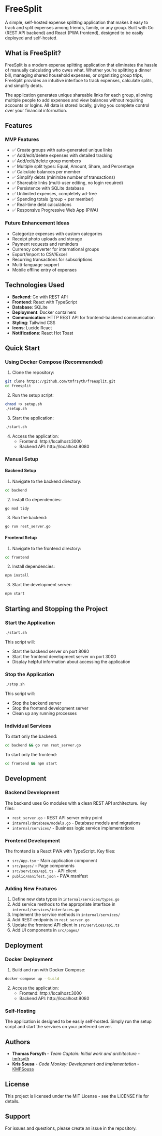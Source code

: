# FreeSplit

A simple, self-hosted expense splitting application that makes it easy to track and split expenses among friends, family, or any group. Built with Go (REST API backend) and React (PWA frontend), designed to be easily deployed and self-hosted.

## What is FreeSplit?

FreeSplit is a modern expense splitting application that eliminates the hassle of manually calculating who owes what. Whether you're splitting a dinner bill, managing shared household expenses, or organizing group trips, FreeSplit provides an intuitive interface to track expenses, calculate splits, and simplify debts.

The application generates unique shareable links for each group, allowing multiple people to add expenses and view balances without requiring accounts or logins. All data is stored locally, giving you complete control over your financial information.

## Features

### MVP Features
- ✅ Create groups with auto-generated unique links
- ✅ Add/edit/delete expenses with detailed tracking
- ✅ Add/edit/delete group members
- ✅ Multiple split types: Equal, Amount, Share, and Percentage
- ✅ Calculate balances per member
- ✅ Simplify debts (minimize number of transactions)
- ✅ Shareable links (multi-user editing, no login required)
- ✅ Persistence with SQLite database
- ✅ Unlimited expenses, completely ad-free
- ✅ Spending totals (group + per member)
- ✅ Real-time debt calculations
- ✅ Responsive Progressive Web App (PWA)

### Future Enhancement Ideas
- Categorize expenses with custom categories
- Receipt photo uploads and storage
- Payment requests and reminders
- Currency converter for international groups
- Export/import to CSV/Excel
- Recurring transactions for subscriptions
- Multi-language support
- Mobile offline entry of expenses



## Technologies Used

- **Backend**: Go with REST API
- **Frontend**: React with TypeScript
- **Database**: SQLite
- **Deployment**: Docker containers
- **Communication**: HTTP REST API for frontend-backend communication
- **Styling**: Tailwind CSS
- **Icons**: Lucide React
- **Notifications**: React Hot Toast

## Quick Start

### Using Docker Compose (Recommended)

1. Clone the repository:
```bash
git clone https://github.com/tmfrsyth/freesplit.git
cd freesplit
```

2. Run the setup script:
```bash
chmod +x setup.sh
./setup.sh
```

3. Start the application:
```bash
./start.sh
```

4. Access the application:
   - Frontend: http://localhost:3000
   - Backend API: http://localhost:8080

### Manual Setup

#### Backend Setup

1. Navigate to the backend directory:
```bash
cd backend
```

2. Install Go dependencies:
```bash
go mod tidy
```

3. Run the backend:
```bash
go run rest_server.go
```

#### Frontend Setup

1. Navigate to the frontend directory:
```bash
cd frontend
```

2. Install dependencies:
```bash
npm install
```

3. Start the development server:
```bash
npm start
```

## Starting and Stopping the Project

### Start the Application
```bash
./start.sh
```

This script will:
- Start the backend server on port 8080
- Start the frontend development server on port 3000
- Display helpful information about accessing the application

### Stop the Application
```bash
./stop.sh
```

This script will:
- Stop the backend server
- Stop the frontend development server
- Clean up any running processes

### Individual Services

To start only the backend:
```bash
cd backend && go run rest_server.go
```

To start only the frontend:
```bash
cd frontend && npm start
```

## Development

### Backend Development

The backend uses Go modules with a clean REST API architecture. Key files:
- `rest_server.go` - REST API server entry point
- `internal/database/models.go` - Database models and migrations
- `internal/services/` - Business logic service implementations

### Frontend Development

The frontend is a React PWA with TypeScript. Key files:
- `src/App.tsx` - Main application component
- `src/pages/` - Page components
- `src/services/api.ts` - API client
- `public/manifest.json` - PWA manifest

### Adding New Features

1. Define new data types in `internal/services/types.go`
2. Add service methods to the appropriate interface in `internal/services/interfaces.go`
3. Implement the service methods in `internal/services/`
4. Add REST endpoints in `rest_server.go`
5. Update the frontend API client in `src/services/api.ts`
6. Add UI components in `src/pages/`

## Deployment

### Docker Deployment

1. Build and run with Docker Compose:
```bash
docker-compose up --build
```

2. Access the application:
   - Frontend: http://localhost:3000
   - Backend API: http://localhost:8080

### Self-Hosting

The application is designed to be easily self-hosted. Simply run the setup script and start the services on your preferred server.

## Authors

- **Thomas Forsyth** - *Team Captain: Initial work and architecture* - [tmfrsyth](https://github.com/tmfrsyth)
- **Kris Sousa** - *Code Monkey: Development and implementation* - [KMFSousa](https://github.com/KMFSousa)

## License

This project is licensed under the MIT License - see the LICENSE file for details.

## Support

For issues and questions, please create an issue in the repository.